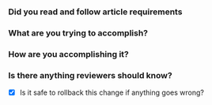 ### Did you read and follow article requirements

### What are you trying to accomplish?


### How are you accomplishing it?


### Is there anything reviewers should know?



- [x] Is it safe to rollback this change if anything goes wrong?
